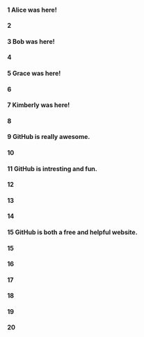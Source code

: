 #### 1 Alice was here!
#### 2
#### 3 Bob was here!
#### 4
#### 5 Grace was here!
#### 6
#### 7 Kimberly was here!
#### 8
#### 9 GitHub is really awesome.
#### 10
#### 11 GitHub is intresting and fun.
#### 12
#### 13 
#### 14
#### 15 GitHub is both a free and helpful website. 
#### 15 
#### 16
#### 17
#### 18
#### 19
#### 20